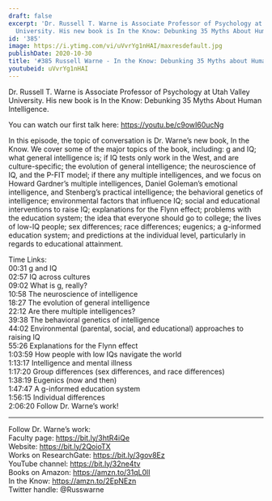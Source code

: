 ```yaml
---
draft: false
excerpt: 'Dr. Russell T. Warne is Associate Professor of Psychology at Utah Valley
  University. His new book is In the Know: Debunking 35 Myths About Human Intelligence.'
id: '385'
image: https://i.ytimg.com/vi/uVvrYg1nHAI/maxresdefault.jpg
publishDate: 2020-10-30
title: '#385 Russell Warne - In the Know: Debunking 35 Myths about Human Intelligence'
youtubeid: uVvrYg1nHAI
---
```

Dr. Russell T. Warne is Associate Professor of Psychology at Utah Valley University. His new book is In the Know: Debunking 35 Myths About Human Intelligence.

You can watch our first talk here: https://youtu.be/c9owI60ucNg

In this episode, the topic of conversation is Dr. Warne’s new book, In the Know. We cover some of the major topics of the book, including: g and IQ; what general intelligence is; if IQ tests only work in the West, and are culture-specific; the evolution of general intelligence; the neuroscience of IQ, and the P-FIT model; if there any multiple intelligences, and we focus on Howard Gardner’s multiple intelligences, Daniel Goleman’s emotional intelligence, and Stenberg’s practical intelligence; the behavioral genetics of intelligence; environmental factors that influence IQ; social and educational interventions to raise IQ; explanations for the Flynn effect; problems with the education system; the idea that everyone should go to college; the lives of low-IQ people; sex differences; race differences; eugenics; a g-informed education system; and predictions at the individual level, particularly in regards to educational attainment.

Time Links:  
00:31  g and IQ  
02:57  IQ across cultures  
09:02  What is g, really?  
10:58  The neuroscience of intelligence  
18:27  The evolution of general intelligence  
22:12  Are there multiple intelligences?  
39:38  The behavioral genetics of intelligence  
44:02  Environmental (parental, social, and educational) approaches to raising IQ  
55:26  Explanations for the Flynn effect  
1:03:59  How people with low IQs navigate the world  
1:13:17  Intelligence and mental illness  
1:17:20  Group differences (sex differences, and race differences)  
1:38:19  Eugenics (now and then)  
1:47:47  A g-informed education system  
1:56:15  Individual differences  
2:06:20  Follow Dr. Warne’s work!

---

Follow Dr. Warne’s work:  
Faculty page: https://bit.ly/3htR4iQe  
Website: https://bit.ly/2QoioTX  
Works on ResearchGate: https://bit.ly/3gov8Ez  
YouTube channel: https://bit.ly/32ne4tv  
Books on Amazon: https://amzn.to/31qL0lI  
In the Know: https://amzn.to/2EpNEzn  
Twitter handle: @Russwarne
